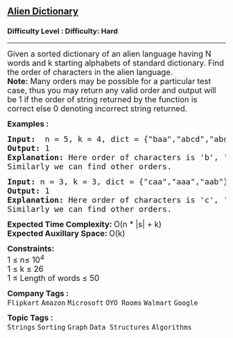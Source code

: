 <h2><a href="https://www.geeksforgeeks.org/problems/alien-dictionary/1?page=1&difficulty%5B%5D=2&category%5B%5D=Graph&sortBy=submissions">Alien Dictionary</a></h2><h3>Difficulty Level : Difficulty: Hard</h3><hr><div class="problems_problem_content__Xm_eO"><p><span style="font-size: 18px;">Given a sorted dictionary of an alien language having N words and&nbsp;k starting alphabets of standard dictionary. Find the order of characters in the alien language.<br><strong>Note:</strong> Many orders may be&nbsp;possible for a particular test case, thus&nbsp;you may return any valid order and&nbsp;output will be 1 if the order of string returned by the function is correct else 0 denoting incorrect string returned.</span></p>
<p><span style="font-size: 18px;"><strong>Examples :</strong></span></p>
<pre><span style="font-size: 18px;"><strong>Input:  </strong>n = 5, k = 4, dict = {"baa","abcd","abca","cab","cad"</span><span style="font-size: 18px;">}
<strong>Output: </strong>1
<strong>Explanation: </strong>Here order of characters is 'b', 'd', 'a', 'c' Note that words are sorted and in the given language "baa" comes before "abcd", therefore 'b' is before 'a' in output.
Similarly we can find other orders.</span></pre>
<pre><span style="font-size: 18px;"><strong>Input: </strong>n = 3, k = 3, dict = {"caa","aaa","aab"}
<strong>Output: </strong>1
<strong>Explanation: </strong>Here order of characters is 'c', 'a', 'b' Note that words are sorted and in the given language "caa" comes before "aaa", therefore 'c' is before 'a' in output.
Similarly we can find other orders.
</span></pre>
<p><span style="font-size: 18px;"><strong>Expected Time Complexity:&nbsp;</strong>O(n * |s| + k)<br><strong>Expected Auxillary Space: </strong>O(k)</span></p>
<p><span style="font-size: 18px;"><strong>Constraints:</strong><br>1 ≤ n≤ 10<sup>4</sup><br>1 ≤ k ≤ 26<br>1 ≤ Length of words&nbsp;≤ 50</span></p></div><p><span style=font-size:18px><strong>Company Tags : </strong><br><code>Flipkart</code>&nbsp;<code>Amazon</code>&nbsp;<code>Microsoft</code>&nbsp;<code>OYO Rooms</code>&nbsp;<code>Walmart</code>&nbsp;<code>Google</code>&nbsp;<br><p><span style=font-size:18px><strong>Topic Tags : </strong><br><code>Strings</code>&nbsp;<code>Sorting</code>&nbsp;<code>Graph</code>&nbsp;<code>Data Structures</code>&nbsp;<code>Algorithms</code>&nbsp;